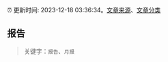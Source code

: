 :alarm_clock: 更新时间: 2023-12-18 03:36:34。[文章来源](/README.md)、[文章分类](/TAGS.md)

## 报告


> 关键字：`报告`、`月报`



